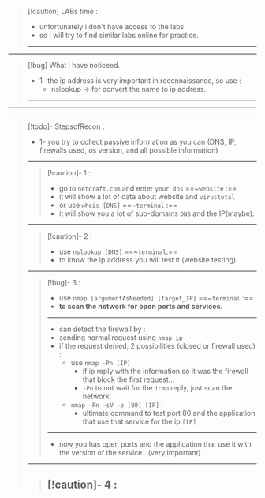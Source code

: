 
>[!caution]  LABs time :
>- unfortunately i don't have access to the labs.
>- so i will try to find similar labs online for practice.
>---

---

>[!bug] What i have noticeed.
>- 1- the ip address is very important in reconnaissance, so use :
>	- nslookup -> for convert the name to ip address..
>---


---
---


>[!todo]- StepsofRecon :
>- 1- you try to collect passive information as you can (DNS, IP, firewalls used, os version, and all possible information)
>---
>>[!caution]- 1 :
>>- go to `netcraft.com` and enter `your dns` ==~`website` :==
>>	- it will show a lot of data about website and `virustotal`
>>- or use `whois [DNS]` ==~`terminal` :==
>>	- it will show you a lot of sub-domains `DNS` and the IP(maybe).
>---
>>[!caution]- 2 :
>>- use `nslookup [DNS]` ==~`terminal`:==
>>	- to know the ip address you will test it (website testing)
>---
>>[!bug]- 3 :
>>- use `nmap [argumentAsNeeded] [target_IP]` ==~`terminal` :==
>>- **to scan the network for open ports and services.**
>>---
>>- can detect the firewall by :
>>	- sending normal request using `nmap ip`
>>	- if the request denied, 2 possibilities (closed or firewall used) :
>>		- use `nmap -Pn [IP]`
>>			- if ip reply with the information so it was the firewall that block the first request...
>>			- `-Pn` to not wait for the `icmp` reply, just scan the network.
>>		- `nmap -Pn -sV -p [80] [IP]` :
>>			- ultimate command to test port 80 and the application that use that service for the ip `[IP]`
>>---
>>- now you has open ports and the application that use it with the version of the service.. (very important).
>---
>>[!caution]- 4 :
>>- 







